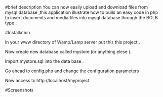 #brief description
You can now easily upload and download files from mysql database ,this application illustrate how to build an easy code in php to insert documents and media files into mysql database through the BOLB type .

#Installation

In your www directory of Wamp/Lamp server put this this project .

Now create new database called mystore (or anything elese ).

Import mystore.sql into the data base .

Go ahead to config.php and change the configuration parameters

Now access to http://localhost/myproject

#Screenshots




